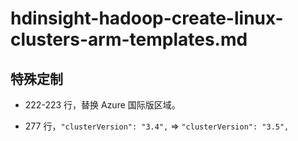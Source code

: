 # hdinsight-hadoop-create-linux-clusters-arm-templates.md

## 特殊定制

* 222-223 行，替换 Azure 国际版区域。

* 277 行，`"clusterVersion": "3.4",` => `"clusterVersion": "3.5",`